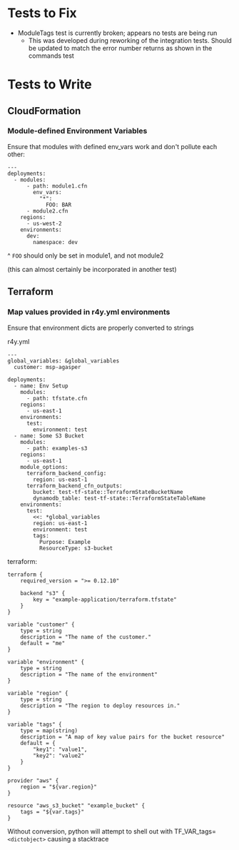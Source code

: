 # Tests to Fix

* ModuleTags test is currently broken; appears no tests are being run
    * This was developed during reworking of the integration tests. Should be updated to match the error number returns as shown in the commands test

# Tests to Write

## CloudFormation

### Module-defined Environment Variables

Ensure that modules with defined env_vars work and don't pollute each other:

```
---
deployments:
  - modules:
      - path: module1.cfn
        env_vars:
          "*":
            FOO: BAR
      - module2.cfn
    regions:
      - us-west-2
    environments:
      dev:
        namespace: dev
```

^ `FOO` should only be set in module1, and not module2

(this can almost certainly be incorporated in another test)


## Terraform

### Map values provided in r4y.yml environments

Ensure that environment dicts are properly converted to strings

r4y.yml
```
---
global_variables: &global_variables
  customer: msp-agasper

deployments:
  - name: Env Setup
    modules:
      - path: tfstate.cfn
    regions:
      - us-east-1
    environments:
      test:
        environment: test
  - name: Some S3 Bucket
    modules:
      - path: examples-s3
    regions:
      - us-east-1
    module_options:
      terraform_backend_config:
        region: us-east-1
      terraform_backend_cfn_outputs:
        bucket: test-tf-state::TerraformStateBucketName
        dynamodb_table: test-tf-state::TerraformStateTableName
    environments:
      test:
        <<: *global_variables
        region: us-east-1
        environment: test
        tags:
          Purpose: Example
          ResourceType: s3-bucket

```

terraform:
```
terraform {
    required_version = ">= 0.12.10"

    backend "s3" {
        key = "example-application/terraform.tfstate"
    }
}

variable "customer" {
    type = string
    description = "The name of the customer."
    default = "me"
}

variable "environment" {
    type = string
    description = "The name of the environment"
}

variable "region" {
    type = string
    description = "The region to deploy resources in."
}

variable "tags" {
    type = map(string)
    description = "A map of key value pairs for the bucket resource"
    default = {
        "key1": "value1",
        "key2": "value2"
    }
}

provider "aws" {
    region = "${var.region}"
}

resource "aws_s3_bucket" "example_bucket" {
    tags = "${var.tags}"
}
```

Without conversion, python will attempt to shell out with TF_VAR_tags=`<dictobject>` causing
a stacktrace
